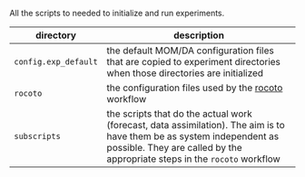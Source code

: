 All the scripts to needed to initialize and run experiments.

| directory | description |
| ------------ | ---------------------|
| `config.exp_default` | the default MOM/DA configuration files that are copied to experiment directories when those directories are initialized |
| `rocoto` | the configuration files used by the [rocoto](https://github.com/christopherwharrop/rocoto) workflow|
| `subscripts` | the scripts that do the actual work (forecast, data assimilation). The aim is to have them be as system independent as possible. They are called by the appropriate steps in the `rocoto` workflow |

